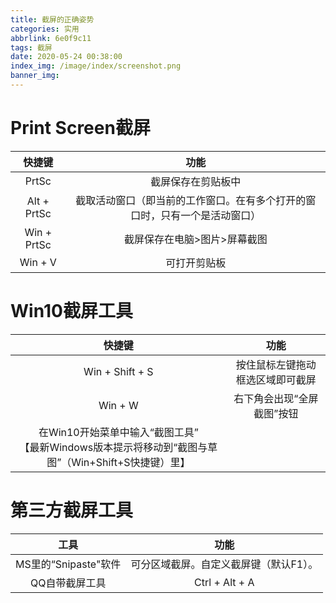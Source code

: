 ```yaml
---
title: 截屏的正确姿势
categories: 实用
abbrlink: 6e0f9c11
tags: 截屏
date: 2020-05-24 00:38:00
index_img: /image/index/screenshot.png
banner_img: 
---
```

# Print Screen截屏
快捷键|功能
:-:|:-:
PrtSc|截屏保存在剪贴板中
Alt + PrtSc|截取活动窗口（即当前的工作窗口。在有多个打开的窗口时，只有一个是活动窗口）
Win + PrtSc|截屏保存在电脑>图片>屏幕截图
Win + V|可打开剪贴板
# Win10截屏工具
快捷键|功能
:-:|:-:|
Win + Shift + S|按住鼠标左键拖动框选区域即可截屏
Win + W|右下角会出现“全屏截图”按钮
在Win10开始菜单中输入“截图工具”<br>【最新Windows版本提示将移动到“截图与草图”（Win+Shift+S快捷键）里】|
# 第三方截屏工具
工具|功能
:-:|:-:|
MS里的“Snipaste"软件|可分区域截屏。自定义截屏键（默认F1）。
QQ自带截屏工具|Ctrl + Alt + A